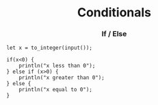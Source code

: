 <div align="center">
<h1>Conditionals</h1>
</div>

<div align="center">
<h3>If / Else</h3>
</div>

```froppy 
let x = to_integer(input());

if(x<0) {
    println("x less than 0");
} else if (x>0) {
    println("x greater than 0");
} else {
    println("x equal to 0");    
}
```